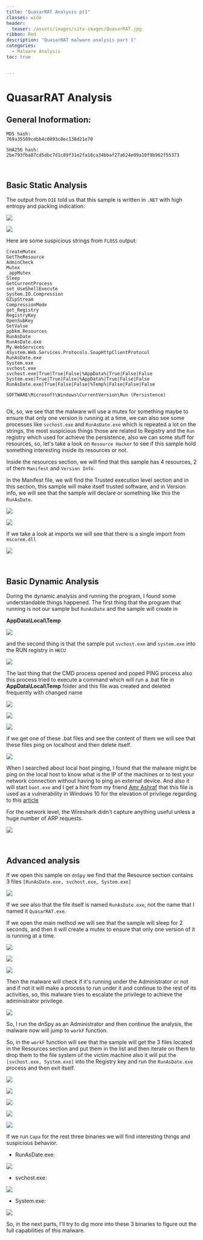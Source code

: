 ```yaml
---
title: "QuasarRAT Analysis pt1"
classes: wide
header:
  teaser: /assets/images/site-images/QuasarRAT.jpg
ribbon: Red
description: "QuasarRAT malware analysis part 1"
categories:
  - Malware Analysis
toc: true


---
```



# QuasarRAT Analysis


## General Inoformation:

```
MD5 hash: 
769a35589cdbb4c0893c0ec138d21e70

SHA256 hash: 2be793fba87cd5dbc7d1c89f31e2fa18ca34bbaf27a624e09a10f9b962f55373
```

<br>

## Basic Static Analysis

The output from `DIE` told us that this sample is written in `.NET` with high entropy and packing indication:

![](/assets/images/malware-analysis/QuasarRAT_pt1/DIE_1.PNG)

![](/assets/images/malware-analysis/QuasarRAT_pt1/DIE-entropy.PNG)

Here are some suspicious strings from `FLOSS` output:

```
CreateMutex
GetTheResource
AdminCheck
Mutex
_appMutex
Sleep
GetCurrentProcess
set_UseShellExecute
System.IO.Compression
GZipStream
CompressionMode
get_Registry
RegistryKey
OpenSubKey
SetValue
ppbkm.Resources
RunAsDate
RunAsDate.exe
My.WebServices
4System.Web.Services.Protocols.SoapHttpClientProtocol
RunAsDate.exe
System.exe
svchost.exe
svchost.exe|True|True|False|%AppData%|True|False|False
System.exe|True|True|False|%AppData%|True|False|False
RunAsDate.exe|True|False|False|%Temp%|False|False|False

SOFTWARE\Microsoft\Windows\CurrentVersion\Run (Persistence)


```

Ok, so, we see that the malware will use a mutex for something maybe to ensure that only one version is running at a time, we can also see some processes like `svchost.exe` and `RunAsDate.exe` which is repeated a lot on the strings, the most suspicious things those are related to Registry and the `Run` registry which used for achieve the persistence, also we can some stuff for resources, so, let's take a look on `Resource Hacker` to see if this sample hold something interesting inside its resources or not.


Inside the resources section, we will find that this sample has 4 resources, 2 of them `Manifest` and `Version Info`.

In the Manifest file, we will find the Trusted execution level section and in this section, this sample will make itself trusted software, and in Version info, we will see that the sample will declare or something like this the `RunAsDate`.

![](/assets/images/malware-analysis/QuasarRAT_pt1/Mainfest.PNG)

![](/assets/images/malware-analysis/QuasarRAT_pt1/VersionInfo.PNG)

If we take a look at imports we will see that there is a single import from `mscoree.dll`

![](/assets/images/malware-analysis/QuasarRAT_pt1/Imports.PNG)

<br>

## Basic Dynamic Analysis

During the dynamic analysis and running the program, I found some understandable things happened.
The first thing that the program that running is not our sample but `RunAsDate` and the sample will create in 

**AppData\Local\Temp**


![](/assets/images/malware-analysis/QuasarRAT_pt1/process.PNG)

and the second thing is that the sample put `svchost.exe` and `system.exe` into the RUN registry in `HKCU`

![](/assets/images/malware-analysis/QuasarRAT_pt1/svchost.RUN.PNG)

The last thing that the CMD process opened and poped PING process also this process tried to execute a command which will run a .bat file in **AppData\Local\Temp** folder and this file was created and deleted frequently with changed name

![](/assets/images/malware-analysis/QuasarRAT_pt1/processAgain.PNG)

![](/assets/images/malware-analysis/QuasarRAT_pt1/bat.PNG)

![](/assets/images/malware-analysis/QuasarRAT_pt1/bat-delete.PNG)

if we get one of these .bat files and see the content of them we will see that these files ping on localhost and then delete itself.

![](/assets/images/malware-analysis/QuasarRAT_pt1/bat-content.PNG)

When I searched about local host pinging, I found that the malware might be ping on the local host to know what is the IP of the machines or to test your network connection without having to ping an external device. And also it will start `boot.exe` and I get a hint from my friend [Amr Ashraf](https://amr-git-dot.github.io/) that this file is used as a vulnerability in Windows 10 for the elevation of privilege regarding to this [article](https://www.techradar.com/news/this-nasty-windows-10-zero-day-vulnerability-finally-has-an-unofficial-fix)



For the network level, the Wireshark didn't capture anything useful unless a huge number of ARP requests.

![](/assets/images/malware-analysis/QuasarRAT_pt1/ARP-req.PNG)

<br>

## Advanced analysis

If we open this sample on `dnSpy` we find that the Resource section contains 3 files `[RunAsDate.exe, svchost.exe, System.exe]`

![](/assets/images/malware-analysis/QuasarRAT_pt1/Resources-section.PNG)

If we see also that the file itself is named `RunAsDate.exe`, not the name that I named it `QuasarRAT.exe`.

If we open the main method we will see that the sample will sleep for 2 seconds, and then it will create a mutex to ensure that only one version of it is running at a time.

![](/assets/images/malware-analysis/QuasarRAT_pt1/Sleep-and-mutex.PNG)

![](/assets/images/malware-analysis/QuasarRAT_pt1/CreateMutex.PNG)

![](/assets/images/malware-analysis/QuasarRAT_pt1/Mutex-Name.png)


Then the malware will check if it's running under the Administrator or not and if not it will make a process to run under it and continue to the rest of its activities, so, this malware tries to escalate the privilege to achieve the administrator privilege.

![](/assets/images/malware-analysis/QuasarRAT_pt1/Admin-check.PNG)

So, I run the dnSpy as an Administrator and then continue the analysis, the malware now will jump to `workF` function.

So, in the `workF` function will see that the sample will get the 3 files located in the Resources section and put them in the list and then iterate on them to drop them to the file system of the victim machine also it will put the `[svchost.exe, System.exe]` into the Registry key and run the `RunAsDate.exe` process and then exit itself.

![](/assets/images/malware-analysis/QuasarRAT_pt1/Files-Res-sec.png) <br>

![](/assets/images/malware-analysis/QuasarRAT_pt1/put-the-file-into-location.png) <br>

![](/assets/images/malware-analysis/QuasarRAT_pt1/Write-file-to-REG.PNG) <br>

![](/assets/images/malware-analysis/QuasarRAT_pt1/REG-name.PNG) <br>

![](/assets/images/malware-analysis/QuasarRAT_pt1/Open-RuAsDate.PNG) <br>


If we run `Capa` for the rest three binaries we will find interesting things and suspicious behavior.

- RunAsDate.exe:

![](/assets/images/malware-analysis/QuasarRAT_pt1/CAPA_RunAsDate.PNG)

- svchost.exe:

![](/assets/images/malware-analysis/QuasarRAT_pt1/CAPA_svchost.PNG)

- System.exe:

![](/assets/images/malware-analysis/QuasarRAT_pt1/CAPA_System.PNG)

So, in the next parts, I'll try to dig more into these 3 binaries to figure out the full capabilities of this malware.

